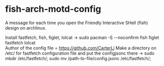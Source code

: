 # fish-arch-motd-config
A message for each time you open the Friendly Interactive SHell (fish) design on archlinux.

Install fastfetch, fish, figlet, lolcat -> sudo pacman -S --noconfirm fish figlet fastfetch lolcat   
Author of the config file = https://github.com/CarterLi
Make a directory on /etc/ for fastfetch configuration file and put the configjsonc there -> sudo mkdir /etc/fastfetch/; sudo mv /path-to-file/config.jsonc /etc/fastfetch/;
